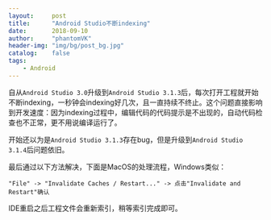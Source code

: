 ```yaml
---
layout:     post
title:      "Android Studio不断indexing"
date:       2018-09-10
author:     "phantomVK"
header-img: "img/bg/post_bg.jpg"
catalog:    false
tags:
    - Android
---
```


自从`Android Studio 3.0`升级到`Android Studio 3.1.3`后，每次打开工程就开始不断indexing，一秒钟会indexing好几次，且一直持续不终止。这个问题直接影响到开发速度：因为indexing过程中，编辑代码的代码提示是不出现的，自动代码检查也不正常，更不用说编译运行了。

开始还以为是`Android Studio 3.1.3`存在bug，但是升级到`Android Studio 3.1.4`后问题依旧。

最后通过以下方法解决，下面是MacOS的处理流程，Windows类似：

```
"File" -> "Invalidate Caches / Restart..." -> 点击"Invalidate and Restart"确认
```

IDE重启之后工程文件会重新索引，稍等索引完成即可。